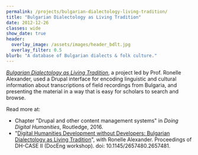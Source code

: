 ```yaml
---
permalink: /projects/bulgarian-dialectology-living-tradition/
title: "Bulgarian Dialectology as Living Tradition"
date: 2012-12-26
classes: wide
show_date: true
header:
  overlay_image: /assets/images/header_bdlt.jpg
  overlay_filter: 0.5
blurb: "A database of Bulgarian dialects & folk culture."
---
```


[*Bulgarian Dialectology as Living Tradition*](http://bulgariandialectology.org/), a project led by Prof. Ronelle Alexander, used a Drupal interface for encoding linguistic and cultural information about transcriptions of field recordings from Bulgaria, and presenting the material in a way that is easy for scholars to search and browse.

Read more at:

* Chapter "Drupal and other content management systems" in <em>Doing Digital Humanities</em>, Routledge, 2016.
* "<a href="http://dl.acm.org/citation.cfm?id=2657481&amp;CFID=500869429&amp;CFTOKEN=21343628">Digital Humanities Development without Developers: Bulgarian Dialectology as Living Tradition</a>", with Ronelle Alexander. Proceedings of DH-CASE II (DocEng workshop). doi: 10.1145/2657480.2657481.